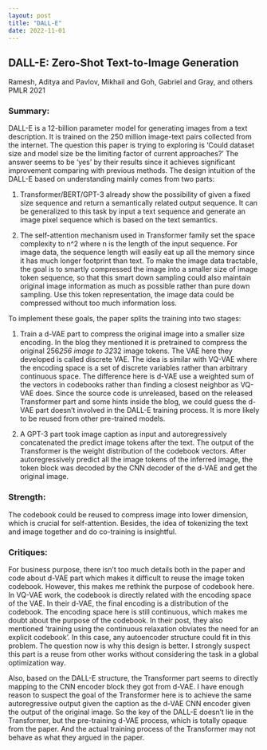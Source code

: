 ```yaml
---
layout: post
title: "DALL-E"
date: 2022-11-01
---
```


## DALL-E: Zero-Shot Text-to-Image Generation

Ramesh, Aditya and Pavlov, Mikhail and Goh, Gabriel and Gray, and others
PMLR 2021

### Summary:
DALL-E is a 12-billion parameter model for generating images from a text description. It is trained on the 250 million image-text pairs collected from the internet. The question this paper is trying to exploring is ‘Could dataset size and model size be the limiting factor of current approaches?’ The answer seems to be ‘yes’ by their results since it achieves significant improvement comparing with previous methods. The design intuition of the DALL-E based on understanding mainly comes from two parts:

1.	Transformer/BERT/GPT-3 already show the possibility of given a fixed size sequence and return a semantically related output sequence. It can be generalized to this task by input a text sequence and generate an image pixel sequence which is based on the text semantics.

2.	The self-attention mechanism used in Transformer family set the space complexity to n^2 where n is the length of the input sequence. For image data, the sequence length will easily eat up all the memory since it  has much longer footprint than text. To make the image data tractable, the goal is to smartly compressed the image into a smaller size of image token sequence, so that this smart down sampling could also maintain original image information as much as possible rather than pure down sampling. Use this token representation, the image data could be compressed without too much information loss.

To implement these goals, the paper splits the training into two stages:

1.	Train a d-VAE part to compress the original image into a smaller size encoding. In the blog they mentioned it is pretrained to compress the original 256*256 image to 32*32 image tokens. The VAE here they developed is called discrete VAE. The idea is similar with VQ-VAE where the encoding space is a set of discrete variables rather than arbitrary continuous space. The difference here is d-VAE use a weighted sum of the vectors in codebooks rather than finding a closest neighbor as VQ-VAE does. Since the source code is unreleased, based on the released Transformer part and some hints inside the blog, we could guess the d-VAE part doesn’t involved in the DALL-E training process. It is more likely to be reused from other pre-trained models.

2.	A GPT-3 part took image caption as input and autoregressively concatenated the predict image tokens after the text. The output of the Transformer is the weight distribution of the codebook vectors. After autoregressively predict all the image tokens of the inferred image, the token block was decoded by the CNN decoder of the d-VAE and get the original image.

### Strength:

The codebook could be reused to compress image into lower dimension, which is crucial for self-attention. Besides, the idea of tokenizing the text and image together and do co-training is insightful.
### Critiques:

For business purpose, there isn’t too much details both in the paper and code about d-VAE part which makes it difficult to reuse the image token codebook. However, this makes me rethink the purpose of codebook here. In VQ-VAE work, the codebook is directly related with the encoding space of the VAE. In their d-VAE, the final encoding is a distribution of the codebook. The encoding space here is still continuous, which makes me doubt about the purpose of the codebook. In their post, they also mentioned ‘training using the continuous relaxation obviates the need for an explicit codebook’. In this case, any autoencoder structure could fit in this problem. The question now is why this design is better. I strongly suspect this part is a reuse from other works without considering the task in a global optimization way.

Also, based on the DALL-E structure, the Transformer part seems to directly mapping to the CNN encoder block they got from d-VAE. I have enough reason to suspect the goal of the Transformer here is to achieve the same autoregressive output given the caption as the d-VAE CNN encoder given the output of the original image. So the key of the DALL-E doesn’t lie in the Transformer, but the pre-training d-VAE process, which is totally opaque from the paper. And the actual training process of the Transformer may not behave as what they argued in the paper.
